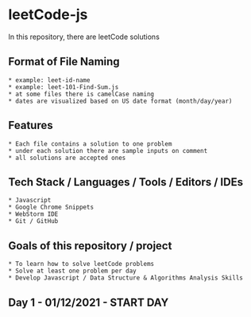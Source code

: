 # leetCode-js
In this repository, there are leetCode solutions

## Format of File Naming
    * example: leet-id-name
    * example: leet-101-Find-Sum.js
    * at some files there is camelCase naming
    * dates are visualized based on US date format (month/day/year)
   
## Features
    * Each file contains a solution to one problem
    * under each solution there are sample inputs on comment
    * all solutions are accepted ones
    
## Tech Stack / Languages / Tools / Editors / IDEs
    * Javascript
    * Google Chrome Snippets
    * WebStorm IDE
    * Git / GitHub
    
## Goals of this repository / project
    * To learn how to solve leetCode problems
    * Solve at least one problem per day
    * Develop Javascript / Data Structure & Algorithms Analysis Skills
    
## Day 1 - 01/12/2021 - START DAY